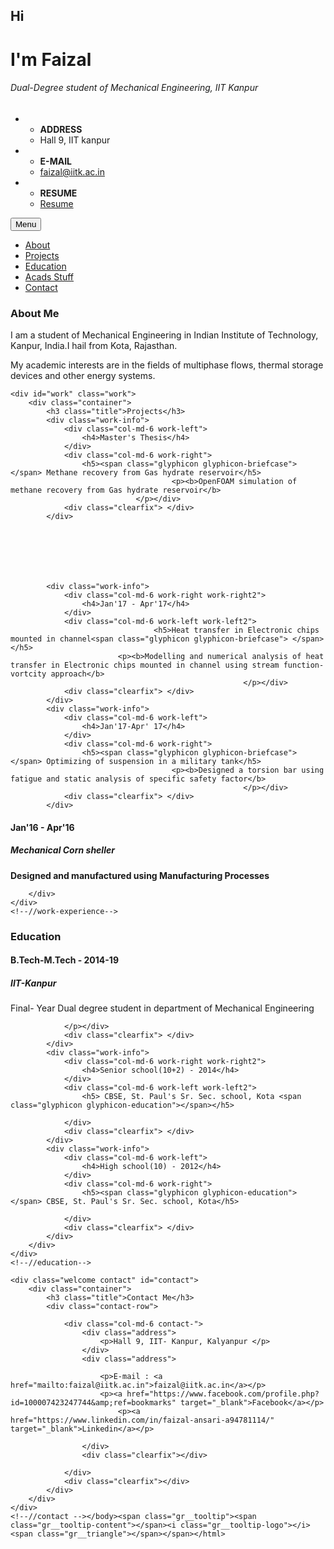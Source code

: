 <!--
Author: W3layouts
Author URL: http://w3layouts.com
License: Creative Commons Attribution 3.0 Unported
License URL: http://creativecommons.org/licenses/by/3.0/
-->
<!DOCTYPE html>
<html class="gr__home_iitk_ac_in"><head>
<title>Faizal | IIT Kanpur</title>
<!--mobile apps-->
<meta name="viewport" content="width=device-width, initial-scale=1">
<meta http-equiv="Content-Type" content="text/html; charset=UTF-8">
<meta name="keywords" content="My Resume Responsive web template, Bootstrap Web Templates, Flat Web Templates, Android Compatible web template, 
	SmartPhone Compatible web template, free WebDesigns for Nokia, Samsung, LG, SonyEricsson, Motorola web design">
<script type="application/x-javascript"> addEventListener("load", function() { setTimeout(hideURLbar, 0); }, false); function hideURLbar(){ window.scrollTo(0,1); } </script>
<!--mobile apps-->
<!--Custom Theme files-->
<link href="Faizal%20|%20IIT%20Kanpur_files/bootstrap.css" type="text/css" rel="stylesheet" media="all">
<link href="Faizal%20|%20IIT%20Kanpur_files/style.css" type="text/css" rel="stylesheet" media="all">
<link rel="stylesheet" href="Faizal%20|%20IIT%20Kanpur_files/swipebox.css">
<!--//Custom Theme files-->
<!--js-->
<script src="Faizal%20|%20IIT%20Kanpur_files/jquery-1.js"></script> 
<!-- //js -->
<!--web-fonts-->
<link href="Faizal%20|%20IIT%20Kanpur_files/css_002.css" rel="stylesheet" type="text/css">
<link href="Faizal%20|%20IIT%20Kanpur_files/css.css" rel="stylesheet" type="text/css">
<!--//web-fonts-->
<!--start-smooth-scrolling-->
<script type="text/javascript" src="Faizal%20|%20IIT%20Kanpur_files/move-top.js"></script>
<script type="text/javascript" src="Faizal%20|%20IIT%20Kanpur_files/easing.js"></script>	
<script type="text/javascript">
		jQuery(document).ready(function($) {
			$(".scroll").click(function(event){		
				event.preventDefault();
				$('html,body').animate({scrollTop:$(this.hash).offset().top},1000);
			});
		});
</script>
<!--//end-smooth-scrolling-->
</head>
<body data-gr-c-s-loaded="true">
	<!--banner-->
	<div id="home" class="banner">
		<div class="banner-info">
			<div class="container">
				<div class="col-md-4 header-left">
					<img src="Faizal%20|%20IIT%20Kanpur_files/img1.JPG" alt="">
				</div>
				<div class="col-md-8 header-right">
					<h2>Hi</h2>
					<h1>I'm Faizal</h1>
					<h6>Dual-Degree student of Mechanical Engineering, IIT Kanpur</h6>
					<ul class="address">
						<li>
							<ul class="address-text">
								<li><b>ADDRESS </b></li>
								<li>Hall 9, IIT kanpur</li>
							</ul>
						</li>
						<li>
							<ul class="address-text">
								<li><b>E-MAIL </b></li>
								<li><a href="mailto:faizal@iitk.ac.in"> faizal@iitk.ac.in</a></li>
							</ul>
						</li>
						<li>
							<ul class="address-text">
								<li><b>RESUME </b></li>
								<li><a href="http://home.iitk.ac.in/~faizal/resume.pdf">Resume</a></li>
							</ul>
						</li>
					</ul>
				</div>
				<div class="clearfix"> </div>
			</div>
		</div>
	</div>
	<!--//banner-->
	<!--top-nav-->
	<div class="top-nav wow">
		<div class="container">
			<div class="navbar-header logo">
				<button type="button" class="navbar-toggle collapsed" data-toggle="collapse" data-target="#bs-example-navbar-collapse-1">
					Menu
				</button>
			</div>
			<!-- Collect the nav links, forms, and other content for toggling -->
			<div class="collapse navbar-collapse" id="bs-example-navbar-collapse-1">
				<div class="menu">
					<ul class="nav navbar">
						<li><a href="#about" class="scroll">About</a></li>
						<li><a href="#work" class="scroll">Projects</a></li>
						<li><a href="#education" class="scroll">Education</a></li>
						<li><a href="https://drive.google.com/open?id=0B0qVh06qmRVhUEJRaG9ITWZ2TVE" target="_blank">Acads Stuff</a></li>
						<li><a href="#contact" class="scroll">Contact</a></li>
					</ul>
					<div class="clearfix"> </div>
				</div>
			</div>
		</div>
	</div>	
	<!--//top-nav-->
<!--about-->
	<div id="about" class="about">
		<div class="container">
			<h3 class="title"> About Me</h3>
			<div>
<p> I am a student of Mechanical Engineering in Indian Institute of Technology, Kanpur, India.I hail from Kota, Rajasthan.</p> 
<p> My academic interests are in the fields of multiphase flows, thermal storage devices and other energy systems.</p>
<p></p>			
</div>
		<div class="clearfix"> </div>
		</div>
	</div>
<!--//about-->


<!--work-experience-->
	<div id="work" class="work">
		<div class="container">
			<h3 class="title">Projects</h3>
			<div class="work-info"> 
				<div class="col-md-6 work-left"> 
					<h4>Master's Thesis</h4>
				</div>
				<div class="col-md-6 work-right"> 
					<h5><span class="glyphicon glyphicon-briefcase"> </span> Methane recovery from Gas hydrate reservoir</h5>
                                        <p><b>OpenFOAM simulation of methane recovery from Gas hydrate reservoir</b>
                                </p></div>
				<div class="clearfix"> </div>
			</div>







			<div class="work-info"> 
				<div class="col-md-6 work-right work-right2"> 
					<h4>Jan'17 - Apr'17</h4>
				</div>
				<div class="col-md-6 work-left work-left2"> 
                                    <h5>Heat transfer in Electronic chips mounted in channel<span class="glyphicon glyphicon-briefcase"> </span></h5>
			                <p><b>Modelling and numerical analysis of heat transfer in Electronic chips mounted in channel using stream function-vortcity approach</b>
                                        				</p></div>
				<div class="clearfix"> </div>
			</div>
			<div class="work-info"> 
				<div class="col-md-6 work-left"> 
					<h4>Jan'17-Apr' 17</h4>
				</div>
				<div class="col-md-6 work-right"> 
					<h5><span class="glyphicon glyphicon-briefcase"> </span> Optimizing of suspension in a military tank</h5>
                                        <p><b>Designed a torsion bar using fatigue and static analysis of specific safety factor</b>
                                        				</p></div>
				<div class="clearfix"> </div>
			</div>

<div class="work-info"> 
				<div class="col-md-6 work-right work-right2"> 
					<h4>Jan'16 - Apr'16</h4>
				</div>
				<div class="col-md-6 work-left work-left2"> 
                                    <h5>Mechanical Corn sheller<span class="glyphicon glyphicon-briefcase"> </span></h5>
			                <p><b>Designed and manufactured using Manufacturing Processes</b>
                                        				</p></div>
				<div class="clearfix"> </div>
			</div>
			
		</div>
	</div>
	<!--//work-experience-->


	
<div id="education" class="education">
		<div class="container">
			<h3 class="title">Education</h3>
			<div class="work-info"> 
				<div class="col-md-6 work-left"> 
					<h4>B.Tech-M.Tech - 2014-19</h4>
				</div>
				<div class="col-md-6 work-right"> 
					<h5><span class="glyphicon glyphicon-education"> </span> IIT-Kanpur</h5>
                                        <p> Final- Year Dual degree student in department of Mechanical Engineering
                                        
				</p></div>
				<div class="clearfix"> </div>
			</div>
			<div class="work-info"> 
				<div class="col-md-6 work-right work-right2"> 
					<h4>Senior school(10+2) - 2014</h4>
				</div>
				<div class="col-md-6 work-left work-left2"> 
					<h5> CBSE, St. Paul's Sr. Sec. school, Kota <span class="glyphicon glyphicon-education"></span></h5>
			                	
				</div>
				<div class="clearfix"> </div>
			</div>
			<div class="work-info"> 
				<div class="col-md-6 work-left"> 
					<h4>High school(10) - 2012</h4>
				</div>
				<div class="col-md-6 work-right"> 
					<h5><span class="glyphicon glyphicon-education"> </span> CBSE, St. Paul's Sr. Sec. school, Kota</h5>
					
				</div>
				<div class="clearfix"> </div>
			</div>
		</div>
	</div>
	<!--//education-->


<!--contact -->
	<div class="welcome contact" id="contact">
		<div class="container">
			<h3 class="title">Contact Me</h3>
			<div class="contact-row">
				
				<div class="col-md-6 contact-">
					<div class="address">
						<p>Hall 9, IIT- Kanpur, Kalyanpur </p>
					</div>
					<div class="address">
						
						<p>E-mail : <a href="mailto:faizal@iitk.ac.in">faizal@iitk.ac.in</a></p>
						<p><a href="https://www.facebook.com/profile.php?id=100007423247744&amp;ref=bookmarks" target="_blank">Facebook</a></p>
        					<p><a href="https://www.linkedin.com/in/faizal-ansari-a94781114/" target="_blank">Linkedin</a></p>

					</div>
					<div class="clearfix"></div>
					
				</div>
				<div class="clearfix"></div>
			</div>
		</div>
	</div>
	<!--//contact --></body><span class="gr__tooltip"><span class="gr__tooltip-content"></span><i class="gr__tooltip-logo"></i><span class="gr__triangle"></span></span></html>

